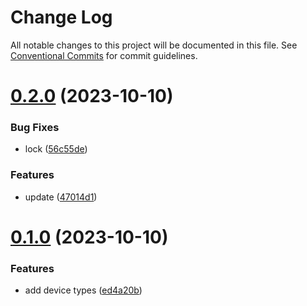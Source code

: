 # Change Log

All notable changes to this project will be documented in this file.
See [Conventional Commits](https://conventionalcommits.org) for commit guidelines.

# [0.2.0](https://github.com/baranwang/homebridge-plugin-haier/compare/v0.1.0...v0.2.0) (2023-10-10)

### Bug Fixes

- lock ([56c55de](https://github.com/baranwang/homebridge-plugin-haier/commit/56c55de6d7b1bab8bd453a7c07734f9b6ed4d2ec))

### Features

- update ([47014d1](https://github.com/baranwang/homebridge-plugin-haier/commit/47014d1be5161732f211eb64b651d9df350e1081))

# [0.1.0](https://github.com/baranwang/homebridge-plugin-haier/compare/v0.0.3...v0.1.0) (2023-10-10)

### Features

- add device types ([ed4a20b](https://github.com/baranwang/homebridge-plugin-haier/commit/ed4a20bebc4ff262312a9de92ed1ac35581fc70e))

